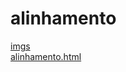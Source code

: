 # alinhamento 
<a href='https://gabrielryanft.github.io/learning/cursoemvideo/htmlecss/css/alinhamento/imgs/' target='_blank' rel='next'>imgs</a><br/>
<a href='https://gabrielryanft.github.io/learning/cursoemvideo/htmlecss/css/alinhamento/alinhamento.html/' target='_blank' rel='next'>alinhamento.html</a><br/>

